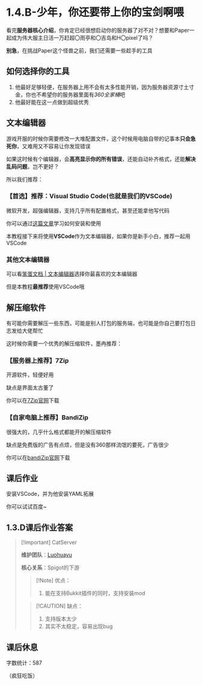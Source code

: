 # 1.4.B-少年，你还要带上你的宝剑啊喂

看完**服务器核心介绍**，你肯定已经很想启动你的服务器了对不对？想要和Paper一起成为伟大服主日活一万赶超〇雨亭和〇吉岛和H〇pixel了吗？

**别急**，在挑战Paper这个怪兽之前，我们还需要一些趁手的工具

## 如何选择你的工具

1. 他最好足够轻便，在服务器上用不会有太多性能开销，因为服务器资源寸土寸金，你也不希望你的服务器里面有*360全家桶*吧
2. 他最好能在这一点做到超级优秀

## 文本编辑器

游戏开服的时候你需要修改一大堆配置文件，这个时候用电脑自带的记事本**只会急死你**，又难用又不容易让你发现错误

如果这时候有个编辑器，会**高亮显示你的所有错误**，还能自动补齐格式，还能**解决乱码问题**，岂不更好？

所以我们推荐：

### 【首选】推荐：Visual Studio Code(也就是我们的VSCode)

微软开发，超强编辑器，支持几乎所有配置格式，甚至还能拿他写代码

你可以通过[这篇文章](https://cloud.tencent.com/developer/article/2119156)学习如何安装和使用

本教程接下来将使用**VSCode**作为文本编辑器，如果你是新手小白，推荐一起用VSCode

### 其他文本编辑器

可以看[笨蛋文档 | 文本编辑器](https://nitwikit.8aka.org/preparation/text-editor)选择你最喜欢的文本编辑器

但是本教程**最推荐**使用VSCode哦

## 解压缩软件

有可能你需要解压一些东西，可能是别人打包的服务端，也可能是你自己要打包日志发给大佬帮忙

这时候你需要一个优秀的解压缩软件，墨冉推荐：

### 【服务器上推荐】7Zip

开源软件，轻便好用

缺点是界面太古董了

你可以在[7Zip官网](https://www.7-zip.org/)下载

### 【自家电脑上推荐】BandiZip

很强大的，几乎什么格式都能开的解压缩软件

缺点是免费版的广告有点烦，但是没有360那样流氓的要死，广告很少

你可以在[bandiZip官网](https://www.bandisoft.com/bandizip/)下载

## 课后作业

安装VSCode，并为他安装YAML拓展

你可以试试百度~

## 1.3.D课后作业答案

> [!important] CatServer
>
> **维护团队**：[Luohuayu](https://github.com/Luohuayu)
>
> **核心关系**：Spigot的下游
>
> > [!Note] 优点：
> > 1. 能在支持Bukkit插件的同时，支持安装mod
>
> > [!CAUTION] 缺点：
> > 1. 支持版本太少
> > 2. 其实不太稳定，容易出现bug
>

## 课后休息

字数统计：587

（疯狂吃饭）